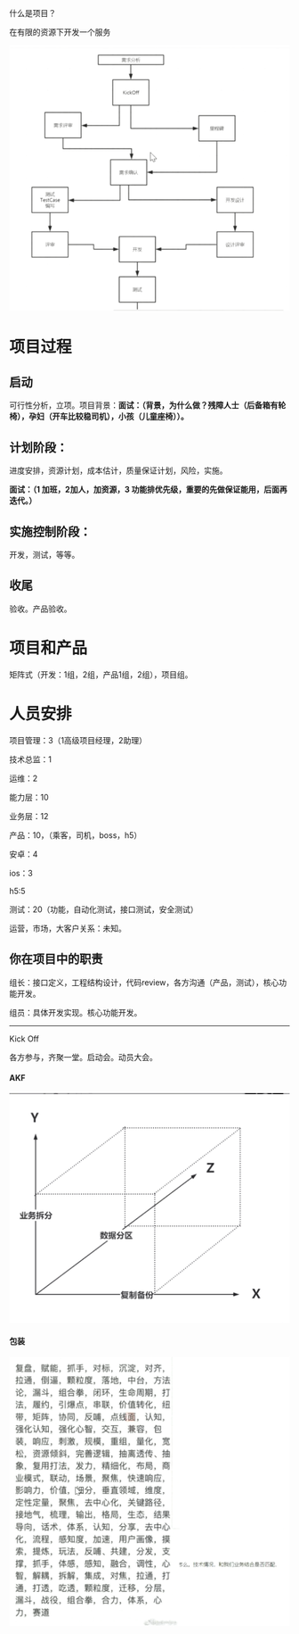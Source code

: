 什么是项目？

在有限的资源下开发一个服务

![火狐截图_2021-02-21T02-40-50.635Z](images/火狐截图_2021-02-21T02-40-50.635Z.png)



# 项目过程

## 启动

可行性分析，立项。项目背景：**面试：（背景，为什么做？残障人士（后备箱有轮椅），孕妇（开车比较稳司机），小孩（儿童座椅））。**



## 计划阶段：

进度安排，资源计划，成本估计，质量保证计划，风险，实施。

**面试：（1 加班，2加人，加资源，3 功能排优先级，重要的先做保证能用，后面再迭代。）**



## 实施控制阶段：

开发，测试，等等。



## 收尾

验收。产品验收。



# 项目和产品

矩阵式（开发：1组，2组，产品1组，2组），项目组。



# 人员安排

项目管理：3（1高级项目经理，2助理）

技术总监：1

运维：2

能力层：10

业务层：12

产品：10，（乘客，司机，boss，h5）

安卓：4

ios：3

h5:5

测试：20（功能，自动化测试，接口测试，安全测试）

运营，市场，大客户关系：未知。

## 你在项目中的职责

组长：接口定义，工程结构设计，代码review，各方沟通（产品，测试），核心功能开发。

组员：具体开发实现。核心功能开发。





----

Kick Off

各方参与，齐聚一堂。启动会。动员大会。





#### AKF

![image-20200924023324592](images/image-20200924023324592.png)

#### 包装

![包装](images/image-20200924034936207.png)